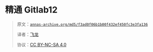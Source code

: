 # 精通 Gitlab12

> 原文：[`annas-archive.org/md5/f3ad0f06b1b00f432ef450fc3e3fa136`](https://annas-archive.org/md5/f3ad0f06b1b00f432ef450fc3e3fa136)
> 
> 译者：[飞龙](https://github.com/wizardforcel)
> 
> 协议：[CC BY-NC-SA 4.0](http://creativecommons.org/licenses/by-nc-sa/4.0/)